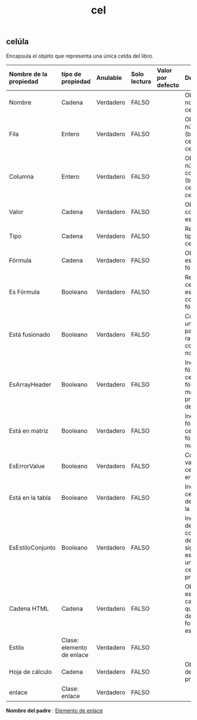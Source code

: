 ﻿---
title: cel
second_title: Aspose.Cells Cloud Documen
type: docs
url: /es/specification/model/cell/
description: "Aspose.Cells Especificación del modelo de nube: celular. Maneje sin esfuerzo Excel y otros documentos de hoja de cálculo con funciones como abrir, generar, editar, dividir, fusionar, comparar y convertir."
kwords: Excel, Office, Hoja de cálculo, Nube REST API, Celda
weight: 50
---
## **celúla**

 Encapsula el objeto que representa una única celda del libro.

| Nombre de la propiedad| tipo de propiedad| Anulable| Solo lectura| Valor por defecto| Descripción|
|:- |:- |:- |:- |:- |:- |
| Nombre| Cadena| Verdadero| FALSO|| Obtiene el nombre de la celda.|
| Fila| Entero| Verdadero| FALSO|| Obtiene el número de fila (basado en cero) de la celda.|
| Columna| Entero| Verdadero| FALSO|| Obtiene el número de columna (basado en cero) de la celda.|
| Valor| Cadena| Verdadero| FALSO|| Obtiene el valor contenido en esta celda.|
| Tipo| Cadena| Verdadero| FALSO|| Representa el tipo de valor de celda.|
| Fórmula| Cadena| Verdadero| FALSO||Obtiene o establece una fórmula de .|
| Es Fórmula| Booleano| Verdadero| FALSO|| Representa si la celda especificada contiene una fórmula.|
| Está fusionado| Booleano| Verdadero| FALSO|| Comprueba si una celda es parte de un rango combinado o no.|
| EsArrayHeader| Booleano| Verdadero| FALSO|| Indica que la fórmula de la celda es una fórmula matricial y es la primera celda de la matriz.|
| Está en matriz| Booleano| Verdadero| FALSO|| Indica si la fórmula de la celda es una fórmula matricial.|
| EsErrorValue| Booleano| Verdadero| FALSO|| Comprueba si el valor de esta celda es un error.|
| Está en la tabla| Booleano| Verdadero| FALSO|| Indica si esta celda es parte de la fórmula de la tabla.|
| EsEstiloConjunto| Booleano| Verdadero| FALSO|| Indica si el estilo de la celda está configurado. Si devuelve falso, significa que esta celda tiene un formato de celda predeterminado.|
| Cadena HTML| Cadena| Verdadero| FALSO|| Obtiene y establece la cadena html que contiene datos y algunos formatos en esta celda.|
| Estilo| Clase: elemento de enlace| Verdadero| FALSO|||
| Hoja de cálculo| Cadena| Verdadero| FALSO|| Obtiene la hoja de trabajo principal.|
| enlace| Clase: enlace| Verdadero| FALSO|||

**Nombre del padre** : [Elemento de enlace](/specification/model/linkelement)

